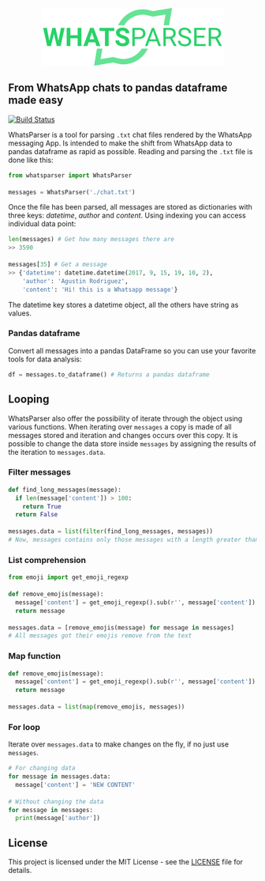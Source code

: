 <p align="center">
  <img src="assets/logo.png"/>
</p>

## From WhatsApp chats to pandas dataframe made easy

[![Build Status](https://travis-ci.org/nonsignificantp/whatsparser.svg?branch=master)](https://travis-ci.org/nonsignificantp/whatsparser)

WhatsParser is a tool for parsing `.txt` chat files rendered by the WhatsApp messaging App. Is intended to make the shift from WhatsApp data to pandas dataframe as rapid as possible. Reading and parsing the `.txt` file is done like this:

```python
from whatsparser import WhatsParser

messages = WhatsParser('./chat.txt')
```

Once the file has been parsed, all messages are stored as dictionaries with three keys: _datetime_, _author_ and _content_. Using indexing you can access individual data point:

```Python
len(messages) # Get how many messages there are
>> 3590

messages[35] # Get a message
>> {'datetime': datetime.datetime(2017, 9, 15, 19, 10, 2),
    'author': 'Agustin Rodriguez',
    'content': 'Hi! this is a Whatsapp message'}
```

The datetime key stores a datetime object, all the others have string as values.

### Pandas dataframe

Convert all messages into a pandas DataFrame so you can use your favorite tools for data analysis:

```Python
df = messages.to_dataframe() # Returns a pandas dataframe
```

## Looping

WhatsParser also offer the possibility of iterate through the object using various functions. When iterating over `messages` a copy is made of all messages stored and iteration and changes occurs over this copy. It is possible to change the data store inside `messages` by assigning the results of the iteration to `messages.data`.

### Filter messages

```Python
def find_long_messages(message):
  if len(message['content']) > 100:
    return True
  return False

messages.data = list(filter(find_long_messages, messages))
# Now, messages contains only those messages with a length greater than 100 characters.
```

### List comprehension

```Python
from emoji import get_emoji_regexp

def remove_emojis(message):
  message['content'] = get_emoji_regexp().sub(r'', message['content'])
  return message

messages.data = [remove_emojis(message) for message in messages]
# All messages got their emojis remove from the text
```

### Map function

```Python
def remove_emojis(message):
  message['content'] = get_emoji_regexp().sub(r'', message['content'])
  return message

messages.data = list(map(remove_emojis, messages))
```

### For loop

Iterate over `messages.data` to make changes on the fly, if no just use `messages`.

```Python
# For changing data
for message in messages.data:
  message['content'] = 'NEW CONTENT'

# Without changing the data
for message in messages:
  print(message['author'])

```

## License

This project is licensed under the MIT License - see the [LICENSE](LICENSE) file for details.
